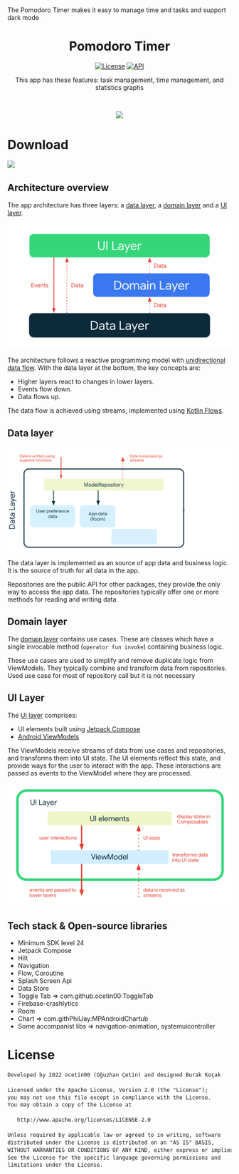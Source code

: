 # 
The Pomodoro Timer makes it easy to manage time and tasks and support dark mode


<h1 align="center">Pomodoro Timer</h1>

<p align="center">
  <a href="https://opensource.org/licenses/Apache-2.0"><img alt="License" src="https://img.shields.io/badge/License-Apache%202.0-blue.svg"/></a>
  <a href="https://android-arsenal.com/api?level=21"><img alt="API" src="https://img.shields.io/badge/API-24%2B-brightgreen.svg?style=flat"/></a>
</p>

<p align="center">  
This app has these features: task management, time management, and statistics graphs
  <br>
</p>
</br>

<p align="center">
<img src="https://github.com/ocetin00/temp/blob/main/pomodoro.gif" width="250"/>
</p>




# Download

<a href='' target='_blank'><img height='36' style='border:0px;height:36px;' src='https://developer.android.com/images/brand/en_app_rgb_wo_45.png' border='0'  /></a>

## Architecture overview

The app architecture has three layers: a [data layer](https://developer.android.com/jetpack/guide/data-layer), a [domain layer](https://developer.android.com/jetpack/guide/domain-layer) and a [UI layer](https://developer.android.com/jetpack/guide/ui-layer).


<center>
<img src="https://github.com/ocetin00/temp/blob/main/architecture-1-overall.png" width="600px" alt="Diagram showing overall app architecture" />
</center>


The architecture follows a reactive programming model with [unidirectional data flow](https://developer.android.com/jetpack/guide/ui-layer#udf). With the data layer at the bottom, the key concepts are:


*   Higher layers react to changes in lower layers.
*   Events flow down.
*   Data flows up.

The data flow is achieved using streams, implemented using [Kotlin Flows](https://developer.android.com/kotlin/flow).

## Data layer

![Diagram showing the data layer architecture](https://github.com/ocetin00/temp/blob/main/architecture-3-data-layer-2.png "Diagram showing the data layer architecture")

The data layer is implemented as an source of app data and business logic. It is the source of truth for all data in the app.

Repositories are the public API for other packages, they provide the only way to access the app data. The repositories typically offer one or more methods for reading and writing data.



## Domain layer
The [domain layer](https://developer.android.com/topic/architecture/domain-layer) contains use cases. These are classes which have a single invocable method (`operator fun invoke`) containing business logic. 

These use cases are used to simplify and remove duplicate logic from ViewModels. They typically combine and transform data from repositories. 
Used use case for most of repository call but it is not necessary

## UI Layer

The [UI layer](https://developer.android.com/topic/architecture/ui-layer) comprises:


*   UI elements built using [Jetpack Compose](https://developer.android.com/jetpack/compose)
*   [Android ViewModels](https://developer.android.com/topic/libraries/architecture/viewmodel)

The ViewModels receive streams of data from use cases and repositories, and transforms them into UI state. The UI elements reflect this state, and provide ways for the user to interact with the app. These interactions are passed as events to the ViewModel where they are processed.


![Diagram showing the UI layer architecture](https://github.com/ocetin00/temp/blob/main/architecture-4-ui-layer-2.png "Diagram showing the UI layer architecture")



## Tech stack & Open-source libraries
- Minimum SDK level 24
- Jetpack Compose
- Hilt 
- Navigation 
- Flow, Coroutine
- Splash Screen Api
- Data Store
- Toggle Tab  => com.github.ocetin00:ToggleTab
- Firebase-crashlytics
- Room
- Chart => com.githPhilJay:MPAndroidChartub
- Some accompanist libs => navigation-animation, systemuicontroller


# License
```xml
Developed by 2022 ocetin00 (Oğuzhan Çetin) and designed Burak Koçak 
 
Licensed under the Apache License, Version 2.0 (the "License");
you may not use this file except in compliance with the License.
You may obtain a copy of the License at

   http://www.apache.org/licenses/LICENSE-2.0

Unless required by applicable law or agreed to in writing, software
distributed under the License is distributed on an "AS IS" BASIS,
WITHOUT WARRANTIES OR CONDITIONS OF ANY KIND, either express or implied.
See the License for the specific language governing permissions and
limitations under the License.
```
